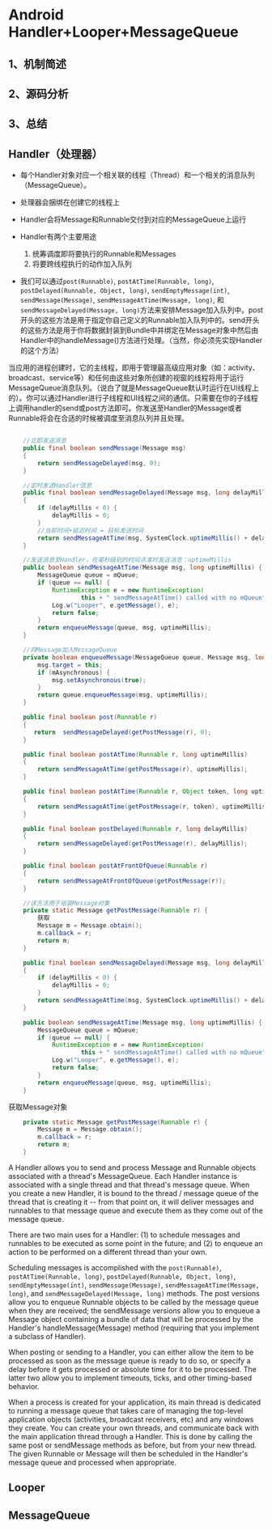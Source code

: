 # Android Handler+Looper+MessageQueue
## 1、机制简述
## 2、源码分析
## 3、总结

## Handler（处理器）
* 每个Handler对象对应一个相关联的线程（Thread）和一个相关的消息队列（MessageQueue）。
* 处理器会捆绑在创建它的线程上
* Handler会将Message和Runnable交付到对应的MessageQueue上运行

* Handler有两个主要用途
	1. 统筹调度即将要执行的Runnable和Messages
	2. 将要跨线程执行的动作加入队列

* 我们可以通过`post(Runnable)`, `postAtTime(Runnable, long)`, `postDelayed(Runnable, Object, long)`, `sendEmptyMessage(int)`, `sendMessage(Message)`, `sendMessageAtTime(Message, long)`, 和 `sendMessageDelayed(Message, long)`方法来安排Message加入队列中。post开头的这些方法是用于指定你自己定义的Runnable加入队列中的。send开头的这些方法是用于你将数据封装到Bundle中并绑定在Message对象中然后由Handler中的handleMessage()方法进行处理。（当然，你必须先实现Handler的这个方法）

当应用的进程创建时，它的主线程，即用于管理最高级应用对象（如：activity、broadcast、service等）和任何由这些对象所创建的视窗的线程将用于运行MessageQueue消息队列。（说白了就是MessageQueue默认时运行在UI线程上的）。你可以通过Handler进行子线程和UI线程之间的通信。只需要在你的子线程上调用handler的send或post方法即可。你发送至Handler的Message或者Runnable将会在合适的时候被调度至消息队列并且处理。

```java

	//立即发送消息
	public final boolean sendMessage(Message msg)
    {
        return sendMessageDelayed(msg, 0);
    }

    //定时发送Handler信息
    public final boolean sendMessageDelayed(Message msg, long delayMillis)
    {
        if (delayMillis < 0) {
            delayMillis = 0;
        }
        //当前时间+延迟时间 = 目标发送时间
        return sendMessageAtTime(msg, SystemClock.uptimeMillis() + delayMillis);
    }

	//发送消息至Handler，在毫秒级别的时间点准时发送消息：uptimeMillis
    public boolean sendMessageAtTime(Message msg, long uptimeMillis) {
        MessageQueue queue = mQueue;
        if (queue == null) {
            RuntimeException e = new RuntimeException(
                    this + " sendMessageAtTime() called with no mQueue");
            Log.w("Looper", e.getMessage(), e);
            return false;
        }
        return enqueueMessage(queue, msg, uptimeMillis);
    }

    //将Message加入MessageQueue
    private boolean enqueueMessage(MessageQueue queue, Message msg, long uptimeMillis) {
        msg.target = this;
        if (mAsynchronous) {
            msg.setAsynchronous(true);
        }
        return queue.enqueueMessage(msg, uptimeMillis);
    }

	public final boolean post(Runnable r)
    {
       return  sendMessageDelayed(getPostMessage(r), 0);
    }

    public final boolean postAtTime(Runnable r, long uptimeMillis)
    {
        return sendMessageAtTime(getPostMessage(r), uptimeMillis);
    }

    public final boolean postAtTime(Runnable r, Object token, long uptimeMillis)
    {
        return sendMessageAtTime(getPostMessage(r, token), uptimeMillis);
    }

    public final boolean postDelayed(Runnable r, long delayMillis)
    {
        return sendMessageDelayed(getPostMessage(r), delayMillis);
    }

    public final boolean postAtFrontOfQueue(Runnable r)
    {
        return sendMessageAtFrontOfQueue(getPostMessage(r));
    }

	//该方法用于组装Message对象
    private static Message getPostMessage(Runnable r) {
    	获取
        Message m = Message.obtain();
        m.callback = r;
        return m;
    }

    public final boolean sendMessageDelayed(Message msg, long delayMillis)
    {
        if (delayMillis < 0) {
            delayMillis = 0;
        }
        return sendMessageAtTime(msg, SystemClock.uptimeMillis() + delayMillis);
    }

    public boolean sendMessageAtTime(Message msg, long uptimeMillis) {
        MessageQueue queue = mQueue;
        if (queue == null) {
            RuntimeException e = new RuntimeException(
                    this + " sendMessageAtTime() called with no mQueue");
            Log.w("Looper", e.getMessage(), e);
            return false;
        }
        return enqueueMessage(queue, msg, uptimeMillis);
    }
```

获取Message对象
```java
	private static Message getPostMessage(Runnable r) {
        Message m = Message.obtain();
        m.callback = r;
        return m;
    }
```

A Handler allows you to send and process Message and Runnable objects associated with a thread's MessageQueue. Each Handler instance is associated with a single thread and that thread's message queue. When you create a new Handler, it is bound to the thread / message queue of the thread that is creating it -- from that point on, it will deliver messages and runnables to that message queue and execute them as they come out of the message queue.

There are two main uses for a Handler: (1) to schedule messages and runnables to be executed as some point in the future; and (2) to enqueue an action to be performed on a different thread than your own.

Scheduling messages is accomplished with the `post(Runnable)`, `postAtTime(Runnable, long)`, `postDelayed(Runnable, Object, long)`, `sendEmptyMessage(int)`, `sendMessage(Message)`, `sendMessageAtTime(Message, long)`, and `sendMessageDelayed(Message, long)` methods. The post versions allow you to enqueue Runnable objects to be called by the message queue when they are received; the sendMessage versions allow you to enqueue a Message object containing a bundle of data that will be processed by the Handler's handleMessage(Message) method (requiring that you implement a subclass of Handler).

When posting or sending to a Handler, you can either allow the item to be processed as soon as the message queue is ready to do so, or specify a delay before it gets processed or absolute time for it to be processed. The latter two allow you to implement timeouts, ticks, and other timing-based behavior.

When a process is created for your application, its main thread is dedicated to running a message queue that takes care of managing the top-level application objects (activities, broadcast receivers, etc) and any windows they create. You can create your own threads, and communicate back with the main application thread through a Handler. This is done by calling the same post or sendMessage methods as before, but from your new thread. The given Runnable or Message will then be scheduled in the Handler's message queue and processed when appropriate.

## Looper
## MessageQueue